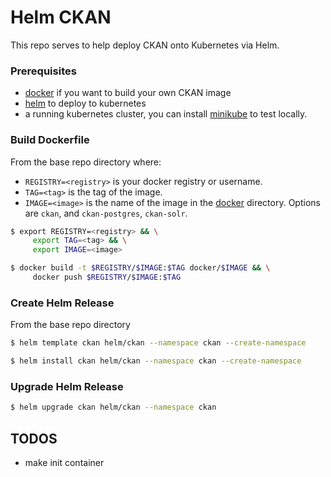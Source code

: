 # Helm CKAN

This repo serves to help deploy CKAN onto Kubernetes via Helm.

### Prerequisites
- [docker](https://docs.docker.com/install/) if you want to build your own CKAN image
- [helm](https://github.com/kubernetes/helm#install) to deploy to kubernetes
- a running kubernetes cluster, you can install [minikube](https://kubernetes.io/docs/tasks/tools/install-minikube/) to test locally.

### Build Dockerfile
From the base repo directory where:
- `REGISTRY=<registry>` is your docker registry or username.
- `TAG=<tag>` is the tag of the image.
- `IMAGE=<image>` is the name of the image in the [docker](docker) directory. Options are `ckan`, and `ckan-postgres`, `ckan-solr`.

```bash
$ export REGISTRY=<registry> && \
     export TAG=<tag> && \
     export IMAGE=<image>

$ docker build -t $REGISTRY/$IMAGE:$TAG docker/$IMAGE && \
     docker push $REGISTRY/$IMAGE:$TAG
```

### Create Helm Release
From the base repo directory
```bash
$ helm template ckan helm/ckan --namespace ckan --create-namespace

$ helm install ckan helm/ckan --namespace ckan --create-namespace
```

### Upgrade Helm Release
```bash
$ helm upgrade ckan helm/ckan --namespace ckan
```

## TODOS
- make init container